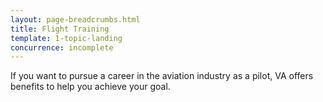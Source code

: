 ```yaml
---
layout: page-breadcrumbs.html
title: Flight Training
template: 1-topic-landing
concurrence: incomplete
---
```


<div class="va-introtext">

If you want to pursue a career in the aviation industry as a pilot, VA offers benefits to help you achieve your goal.

</div>

